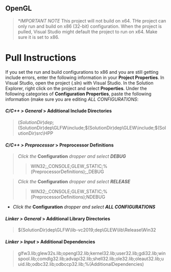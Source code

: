 ## OpenGL

> **IMPORTANT NOTE*
> This project will not build on x64. THe project can only run and build on x86 (32-bit) configuration. When the project is pulled, Visual Studio might default the project to run on x64. Make sure it is set to x86.

# Pull Instructions

If you set the run and build configurations to x86 and you are still getting include errors, enter the following information in your **Project Properties**.
In Visual Studio, open the project (.sln) with Visual Studio. In the Solution Explorer, right click on the project and select **Properties**. Under the following categories of **Configuration Properties**, paste the following information (make sure you are editing *ALL CONFIGURATIONS*:

#### *C/C++ > General* > **Additional Include Directories**
> $(SolutionDir)dep;$(SolutionDir)dep\GLFW\include;$(SolutionDir)dep\GLEW\include;$(SolutionDir)src\HPP

#### *C/C++ > Preprocessor* > **Preprocessor Definitions**
> *Click the* **Configuration** *dropper and select **DEBUG***
>> WIN32;\_CONSOLE;GLEW\_STATIC;%(PreprocessorDefinitions);\_DEBUG <br>

> *Click the* **Configuration** *dropper and select **RELEASE***
>> WIN32;\_CONSOLE;GLEW\_STATIC;%(PreprocessorDefinitions);NDEBUG <br>
- *Click the* **Configuration** *dropper and select **ALL CONFIGURATIONS***

#### *Linker > General* > **Additional Library Directories**
> $(SolutionDir)dep\GLFW\lib-vc2019;dep\GLEW\lib\Release\Win32

#### *Linker > Input* > **Additional Dependencies**
> glfw3.lib;glew32s.lib;opengl32.lib;kernel32.lib;user32.lib;gdi32.lib;winspool.lib;comdlg32.lib;advapi32.lib;shell32.lib;ole32.lib;oleaut32.lib;uuid.lib;odbc32.lib;odbccp32.lib;%(AdditionalDependencies)
